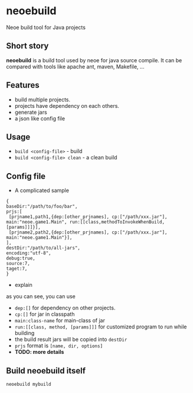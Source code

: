 neoebuild
=========

Neoe build tool for Java projects

Short story
------------------
**neoebuild** is a build tool used by neoe for java source compile. 
It can be compared with tools like apache ant, maven, Makefile, ...



Features
-----------------
* build multiple projects.
* projects have dependency on each others.
* generate jars
* a json like config file


Usage
-----------------
* `build <config-file>`  -  build
* `build <config-file> clean`  -  a clean build


Config file
----------------
* A complicated sample
```
{
baseDir:"/path/to/foo/bar",
prjs:[
 [prjname1,path1,{dep:[other_prjnames], cp:["/path/xxx.jar"], main:"neoe.game1.Main", run:[[class,methodToInvokeWhenBuild,[params]]]}],
 [prjname2,path2,{dep:[other_prjnames], cp:["/path/xxx.jar"], main:"neoe.game1.Main"}],
],
destDir:"/path/to/all-jars",
encoding:"utf-8",
debug:true,
source:7,
taget:7,
}                                                             
```
* explain

as you can see, you can use

  - `dep:[]` for dependency on other projects.
  - `cp:[]` for jar in classpath
  - `main:class-name` for main-class of jar
  - `run:[[class, method, [params]]]` for customized program to run while building
  - the build result jars will be copied into `destDir`
  - `prjs` format is `[name, dir, options]` 
  - **TODO: more details**
  

Build neoebuild itself
--------------------
`neoebuild mybuild`

